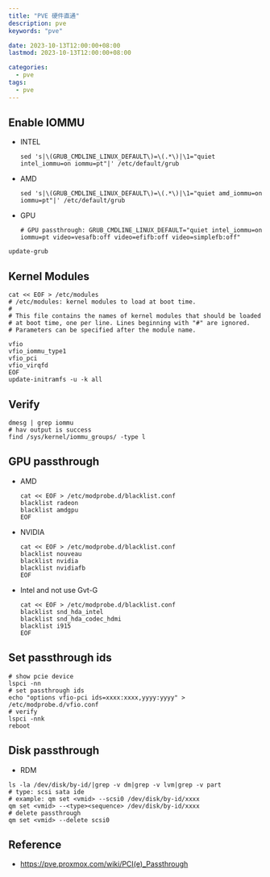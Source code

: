 ```yaml
---
title: "PVE 硬件直通"
description: pve
keywords: "pve"

date: 2023-10-13T12:00:00+08:00
lastmod: 2023-10-13T12:00:00+08:00

categories:
  - pve
tags: 
  - pve
---
```


## Enable IOMMU 
- INTEL
  ```shell
  sed 's|\(GRUB_CMDLINE_LINUX_DEFAULT\)=\(.*\)|\1="quiet intel_iommu=on iommu=pt"|' /etc/default/grub
  ```
- AMD
  ```shell
  sed 's|\(GRUB_CMDLINE_LINUX_DEFAULT\)=\(.*\)|\1="quiet amd_iommu=on iommu=pt"|' /etc/default/grub
  ```
- GPU
  ```shell
  # GPU passthrough: GRUB_CMDLINE_LINUX_DEFAULT="quiet intel_iommu=on iommu=pt video=vesafb:off video=efifb:off video=simplefb:off"
  ```
```shell
update-grub
```
## Kernel Modules
```shell
cat << EOF > /etc/modules
# /etc/modules: kernel modules to load at boot time.
#
# This file contains the names of kernel modules that should be loaded
# at boot time, one per line. Lines beginning with "#" are ignored.
# Parameters can be specified after the module name.

vfio
vfio_iommu_type1
vfio_pci
vfio_virqfd
EOF
update-initramfs -u -k all
```
## Verify
```shell
dmesg | grep iommu
# hav output is success
find /sys/kernel/iommu_groups/ -type l
```

## GPU passthrough
  - AMD
    ```shell
    cat << EOF > /etc/modprobe.d/blacklist.conf 
    blacklist radeon
    blacklist amdgpu
    EOF
    ```
  - NVIDIA
    ```shell
    cat << EOF > /etc/modprobe.d/blacklist.conf 
    blacklist nouveau
    blacklist nvidia
    blacklist nvidiafb
    EOF
    ```
  - Intel and not use Gvt-G
    ```shell
    cat << EOF > /etc/modprobe.d/blacklist.conf 
    blacklist snd_hda_intel
    blacklist snd_hda_codec_hdmi
    blacklist i915
    EOF    
    ```
## Set passthrough ids
```shell
# show pcie device
lspci -nn
# set passthrough ids
echo "options vfio-pci ids=xxxx:xxxx,yyyy:yyyy" > /etc/modprobe.d/vfio.conf
# verify
lspci -nnk
reboot
```
## Disk passthrough
  - RDM
  ```shell
  ls -la /dev/disk/by-id/|grep -v dm|grep -v lvm|grep -v part
  # type: scsi sata ide
  # example: qm set <vmid> --scsi0 /dev/disk/by-id/xxxx
  qm set <vmid> --<type><sequence> /dev/disk/by-id/xxxx
  # delete passthrough
  qm set <vmid> --delete scsi0
  ```
## Reference
  - https://pve.proxmox.com/wiki/PCI(e)_Passthrough